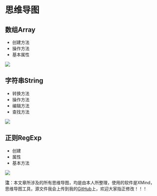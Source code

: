 
# 思维导图

## 数组Array

* 创建方法
* 操作方法
* 基本属性

![](http://ooaa2t3b1.bkt.clouddn.com/array.png)

## 字符串String

* 转换方法
* 操作方法
* 编辑方法
* 查找方法

![](http://ooaa2t3b1.bkt.clouddn.com/string.png)

## 正则RegExp

* 创建
* 属性
* 基本方法

![](http://ooaa2t3b1.bkt.clouddn.com/regexp.png)


**注**：本文章所涉及的所有思维导图，均是由本人所整理，使用的软件是XMind，思维导图工具，源文件我会上传到我的[GitHub](https://github.com/PetPanda/xmind-map)上，欢迎大家指正修改！！！
